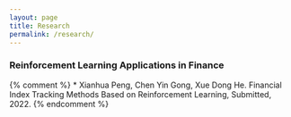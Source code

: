 ```yaml
---
layout: page
title: Research
permalink: /research/
---
```


### Reinforcement Learning Applications in Finance

{% comment %} 
    * Xianhua Peng, Chen Yin Gong, Xue Dong He. Financial Index Tracking Methods Based on Reinforcement Learning, Submitted, 2022.
{% endcomment %} 